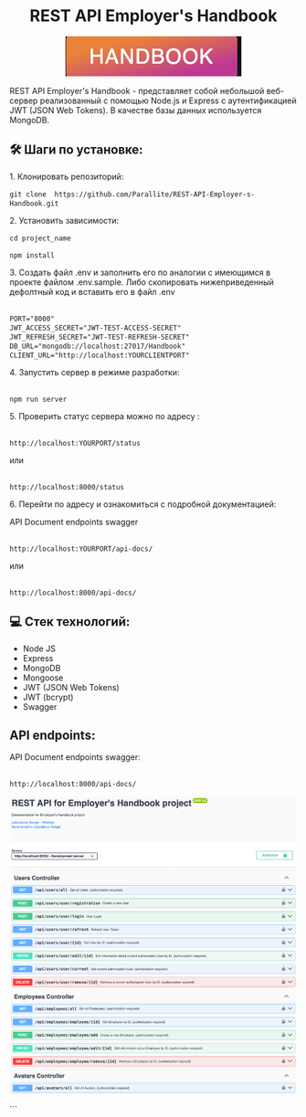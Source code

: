 <h1 align="center" id="title">REST API Employer's Handbook</h1>

<p align="center"><img src="https://github.com/Parallite/REST-API-Employer-s-Handbook/blob/main/assets/icon/icon.png" alt="project-image"></p>

<p id="description">REST API Employer's Handbook - представляет собой небольшой веб-сервер реализованный с помощью Node.js и Express с аутентификацией JWT (JSON Web Tokens). В качестве базы данных используется MongoDB.</p>

<h2>🛠️ Шаги по установке:</h2>

<p>1. Клонировать репозиторий:</p>

```
git clone  https://github.com/Parallite/REST-API-Employer-s-Handbook.git
```

<p>2. Установить зависимости:</p>

```
cd project_name
```

```
npm install
```

<p>3. Создать файл .env и заполнить его по аналогии с имеющимся в проекте файлом .env.sample. Либо скопировать нижеприведенный дефолтный код и вставить его в файл .env</p>

```

PORT="8000"
JWT_ACCESS_SECRET="JWT-TEST-ACCESS-SECRET"
JWT_REFRESH_SECRET="JWT-TEST-REFRESH-SECRET"
DB_URL="mongodb://localhost:27017/Handbook"
CLIENT_URL="http://localhost:YOURCLIENTPORT"

```

<p>4. Запустить сервер в режиме разработки:</p>

```

npm run server

```

<p>5. Проверить статус сервера можно по адресу :</p>

```

http://localhost:YOURPORT/status

```

<p>или</p>

```

http://localhost:8000/status

```

<p>6. Перейти по адресу и ознакомиться с подробной документацией:</p>

<p>API Document endpoints swagger</p>

```

http://localhost:YOURPORT/api-docs/

```

<p>или</p>

```

http://localhost:8000/api-docs/

```

<h2>💻 Стек технологий:</h2>

- Node JS
- Express
- MongoDB
- Mongoose
- JWT (JSON Web Tokens)
- JWT (bcrypt)
- Swagger

<h2>API endpoints:</h2>

<p>API Document endpoints swagger:</p>

```

http://localhost:8000/api-docs/

```

<p align="center"><img src="https://github.com/Parallite/REST-API-Employer-s-Handbook/blob/main/assets/endpoints/swagger.png" alt="swagger-endpoints-image"></p>
```
